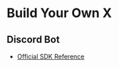 # Build Your Own X

## Discord Bot

- [Official SDK Reference](https://discordpy.readthedocs.io/en/stable/index.html)
